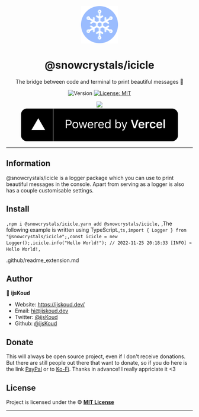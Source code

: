 <div align="center">
    <img src="https://raw.githubusercontent.com/snowcrystals/.github/main/logo.png" width="100px" />
    <h1>@snowcrystals/icicle</h1>
  
  <p>The bridge between code and terminal to print beautiful messages 🎨</p>
  
  <p align="center">
    <img alt="Version" src="https://img.shields.io/badge/version-2.0.1-blue.svg" />
    <a href="/LICENSE" target="_blank">
      <img alt="License: MIT" src="https://img.shields.io/badge/License-MIT-yellow.svg" />
    </a>
  </p>
</div>


<div align="center">
   <a href="https://ijskoud.dev/discord" target="_blank">
    <img src="https://ijskoud.dev/discord/banner" />
  </a>
  <br />
   <a href="https://vercel.com/?utm_source=snowcrystals&utm_campaign=oss" target="_blank">
    <img src="https://raw.githubusercontent.com/snowcrystals/.github/main/vercel.svg">
  </a>
</div>

---

## Information

@snowcrystals/icicle is a logger package which you can use to print beautiful messages in the console. Apart from serving as a logger is also has a couple customisable settings.

## Install

```,npm i @snowcrystals/icicle,yarn add @snowcrystals/icicle,```
,The following example is written using TypeScript.,```ts,import { Logger } from "@snowcrystals/icicle";,const icicle = new Logger();,icicle.info("Hello World!"); // 2022-11-25 20:18:33 [INFO] » Hello World!,```

.github/readme_extension.md

## Author

👤 **ijsKoud**

-   Website: https://ijskoud.dev/
-   Email: <hi@ijskoud.dev>
-   Twitter: [@ijsKoud](https://ijskoud.dev/twitter)
-   Github: [@ijsKoud](https://github.com/ijsKoud)

## Donate

This will always be open source project, even if I don't receive donations. But there are still people out there that want to donate, so if you do here is the link [PayPal](https://ijskoud.dev/paypal) or to [Ko-Fi](https://ijskoud.dev/kofi). Thanks in advance! I really appriciate it <3

## License

Project is licensed under the © [**MIT License**](/LICENSE)

---
